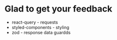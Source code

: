 # Glad to get your feedback

- react-query - requests
- styled-components - styling
- zod - response data guardds
